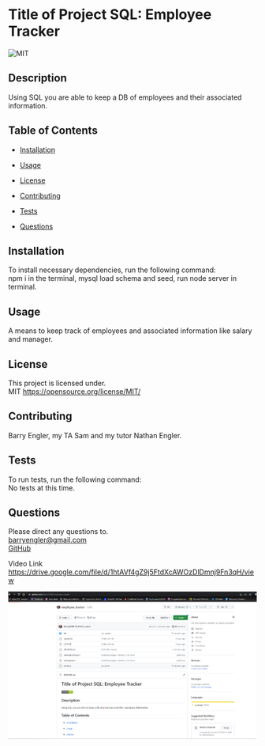 # Title of Project SQL: Employee Tracker

![MIT](https://img.shields.io/badge/license-MIT-green)

## Description

Using SQL you are able to keep a DB of employees and their associated information.

## Table of Contents

- [Installation](#installation)

- [Usage](#usage)

- [License](#license)

- [Contributing](#contributing)

- [Tests](#tests)

- [Questions](#questions)

## Installation

To install necessary dependencies, run the following command: <br>
npm i in the terminal, mysql load schema and seed, run node server in terminal.

## Usage

A means to keep track of employees and associated information like salary and manager.

## License

This project is licensed under. <br>
MIT
https://opensource.org/license/MIT/

## Contributing

Barry Engler, my TA Sam and my tutor Nathan Engler.

## Tests

To run tests, run the following command: <br>
No tests at this time.

## Questions

Please direct any questions to.<br>
barryengler@gmail.com <br>
[GitHub](https://github.com/Barry25000)

Video Link https://drive.google.com/file/d/1htAVf4gZ9j5FtdXcAWOzDlDmnj9Fn3qH/view

![Repo screenshot](https://github.com/Barry25000/employee_tracker/blob/main/images/REPO_Screenshot.png)

